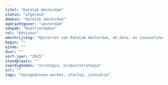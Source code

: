 ```yaml
---
titel: "Datalab Amsterdam"
status: "afgerond"
domein: "datalab amsterdam"
opdrachtgever: "amsterdam"
aanpak: "Kwartiermaken"
rol: "Adviseur"
omschrijving: "Opstarten van Datalab Amsterdam, dé data- en innovatiewerkplaats van de Gemeente Amsterdam. Eerste in zijn soort, daarna veel navolging gekregen. Intake en advies, methodeontwikkeling, productstrategie."
begin: ""
einde: ""
duur: ""
sort-jaar: "2015"
standplaats: ""
vaardigheden: "strategie, productstrategie"
url: ""
tags: "datagedreven werken, startup, innovatie"
---
```

